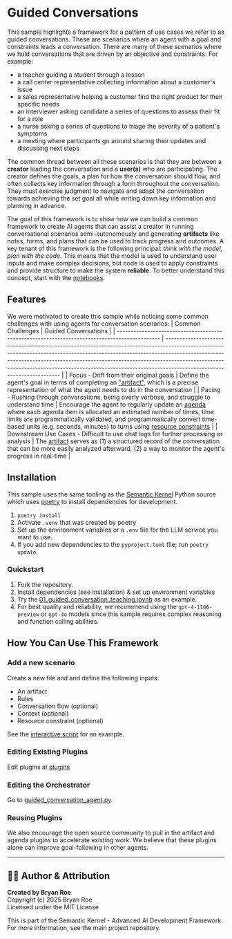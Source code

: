 # Guided Conversations
This sample highlights a framework for a pattern of use cases we refer to as guided conversations. 
These are scenarios where an agent with a goal and constraints leads a conversation. There are many of these scenarios where we hold conversations that are driven by an objective and constraints. For example:
- a teacher guiding a student through a lesson
- a call center representative collecting information about a customer's issue
- a sales representative helping a customer find the right product for their specific needs
- an interviewer asking candidate a series of questions to assess their fit for a role
- a nurse asking a series of questions to triage the severity of a patient's symptoms
- a meeting where participants go around sharing their updates and discussing next steps

The common thread between all these scenarios is that they are between a **creator** leading the conversation and a **user(s)** who are participating.
The creator defines the goals, a plan for how the conversation should flow, and often collects key information through a form throughout the conversation. 
They must exercise judgment to navigate and adapt the conversation towards achieving the set goal all while writing down key information and planning in advance.

The goal of this framework is to show how we can build a common framework to create AI agents that can assist a creator in running conversational scenarios semi-autonomously and generating **artifacts** like notes, forms, and plans that can be used to track progress and outcomes. A key tenant of this framework is the following principal: *think with the model, plan with the code*. This means that the model is used to understand user inputs and make complex decisions, but code is used to apply constraints and provide structure to make the system **reliable**. To better understand this concept, start with the [notebooks](./notebooks/).


## Features
We were motivated to create this sample while noticing some common challenges with using agents for conversation scenarios:
| Common Challenges                                                                             | Guided Conversations                                                                                                                                                                                                                                                                                                                                             |
| --------------------------------------------------------------------------------------------- | ---------------------------------------------------------------------------------------------------------------------------------------------------------------------------------------------------------------------------------------------------------------------------------------------------------------------------------------------------------------- |
| Focus - Drift from their original goals                                                       | Define the agent's goal in terms of completing an ["artifact"](./guided_conversation/plugins/artifact.py), which is a precise representation of what the agent needs to do in the conversation                                                                                                                                                                   |
| Pacing - Rushing through conversations, being overly verbose, and struggle to understand time | Encourage the agent to regularly update an [agenda](./guided_conversation/plugins/agenda.py) where each agenda item is allocated an estimated number of times, time limits are programmatically validated, and programmatically convert time-based units (e.g. seconds, minutes) to turns using [resource constraints](./guided_conversation/utils/resources.py) |
| Downstream Use Cases - Difficult to use chat logs for further processing or analysis          | The [artifact](./guided_conversation/plugins/artifact.py) serves as (1) a structured record of the conversation that can be more easily analyzed afterward, (2) a way to monitor the agent's progress in real-time                                                                                                                                               |


## Installation
This sample uses the same tooling as the [Semantic Kernel](https://github.com/microsoft/semantic-kernel/blob/main/python/pyproject.toml) Python source which uses [poetry](https://python-poetry.org/docs/) to install dependencies for development.

1. `poetry install`
1. Activate `.venv` that was created by poetry
1. Set up the environment variables or a `.env` file for the LLM service you want to use.
1. If you add new dependencies to the `pyproject.toml` file; run `poetry update`.


### Quickstart
1. Fork the repository.
1. Install dependencies (see Installation) & set up environment variables
1. Try the [01_guided_conversation_teaching.ipynb](./notebooks/01_guided_conversation_teaching.ipynb) as an example.
1. For best quality and reliability, we recommend using the `gpt-4-1106-preview` or `gpt-4o` models since this sample requires complex reasoning and function calling abilities.


## How You Can Use This Framework 
### Add a new scenario
Create a new file and and define the following inputs:
- An artifact
- Rules 
- Conversation flow (optional)
- Context (optional)
- Resource constraint (optional)

See the [interactive script](./interactive_guided_conversation.py) for an example.

### Editing Existing Plugins
Edit plugins at [plugins](./guided_conversation/plugins/)

### Editing the Orchestrator
Go to [guided_conversation_agent.py](./guided_conversation/plugins/guided_conversation_agent.py). 

### Reusing Plugins
We also encourage the open source community to pull in the artifact and agenda plugins to accelerate existing work. We believe that these plugins alone can improve goal-following in other agents.


---

## 👨‍💻 Author & Attribution

**Created by Bryan Roe**  
Copyright (c) 2025 Bryan Roe  
Licensed under the MIT License

This is part of the Semantic Kernel - Advanced AI Development Framework.
For more information, see the main project repository.
